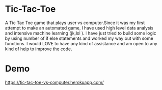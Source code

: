 # Tic-Tac-Toe
A Tic Tac Toe game that plays user vs computer.Since it was my first attempt to make an automated game, I have used high level data analysis and intensive machine learning (jk,lol ). I have just tried to build some logic by using number of if else statements and worked my way out with some functions. I would LOVE to have any kind of assistance and am open to any kind of help to improve the code.

# Demo
https://tic-tac-toe-vs-computer.herokuapp.com/